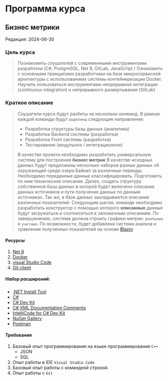 # Программа курса
## Бизнес метрики

Редакция: 2024-06-30

### Цель курса
> Познакомить слушателей с современными инструментами разработки (C#, PostgreSQL, Net 8, GitLab, JavaScript )
> Ознакомить с основными принципами разработчики на базе микросервисной архитектуры с использованием системы контейнеризации Docker. 
> Научить пользоваться инструментами непрерывной интеграции (continuous integration) и непрерывного развертывания (GitLab)

### Краткое описание
> Слушатели курса будут разбиты на несколько конманд. В рамках каждой команды будут `выделены` следующие направления:
> - Разработка структуры базы данных (аналитика)
> - Разработка Backend системы (разработка)
> - Разработка Front системы (разработка)
> - Тестирование (модульное / интеграционное)
>
> В качестве проекта необходимо разработать универсальную систему для построения **бизнес метрик**
> В качестве исходных данных будут предложены несколько наборов разных данных об окружающей среде озера Байкал
> за различные периоды. Необходимо переданные данные классифицировать. Подготовить по ним техническое описание.
> Далее, создать структуру собственной базы данных в которой будет включено описание данных источников 
> и пути получения данных по данным источниках. Так же, в базе данных закладываются описания различных показателей.
> Следующим шагом, команде необходимо разработать конструктор с помощью которого **описанные** данные будут
> загружаться и соотноcиться к заложенным описаниям. 
> По завершенению, система должна строить графики метрик: `реальные` и `учетные`. По возможности, будет добавлена
> система анализа и сравнения полученных показателей на основе [Blazor](https://learn.microsoft.com/ru-ru/training/modules/build-your-first-blazor-web-app/). 

#### Ресурсы
1. [Net 8](https://dotnet.microsoft.com/ru-ru/download)
2. [Docker](https://www.docker.com/products/docker-desktop/)
3. [visual Studio Code](https://code.visualstudio.com/download)
4. [Git client](https://git-scm.com/downloads)

##### Набор расширений:
  - [.NET Install Tool](https://marketplace.visualstudio.com/items?itemName=ms-dotnettools.vscode-dotnet-runtime)
  - [C#](marketplace.visualstudio.com/items?itemName=ms-dotnettools.csharp)
  - [C# Dev Kit](https://marketplace.visualstudio.com/items?itemName=ms-dotnettools.csdevkit)
  - [C# XML Documentation Comments](https://marketplace.visualstudio.com/items?itemName=k--kato.docomment)
  - [IntelliCode for C# Dev Kit](https://marketplace.visualstudio.com/items?itemName=ms-dotnettools.vscodeintellicode-csharp)
  - [NuGet Gallery](https://marketplace.visualstudio.com/items?itemName=patcx.vscode-nuget-gallery)
  - [Postman](https://marketplace.visualstudio.com/items?itemName=Postman.postman-for-vscode)

#### Требования
1. Базовый опыт программирования на языке программирования `C++`
   - JSON
   - SQL
2. Опыт работы в IDE `Visual Studio Code`
3. Базовый опыт работы с командной строкой.
4. Опыт работы с `Git`

 
 

